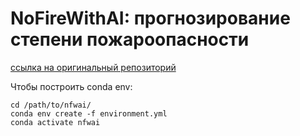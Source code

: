 NoFireWithAI: прогнозирование степени пожароопасности
=================================
[ссылка на оригинальный репозиторий](https://github.com/sberbank-ai/no_fire_with_ai_aij2021)

Чтобы построить conda env:
```
cd /path/to/nfwai/
conda env create -f environment.yml
conda activate nfwai
```

